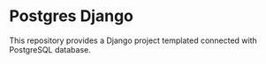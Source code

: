 # Postgres Django

This repository provides a Django project templated connected with PostgreSQL database.
